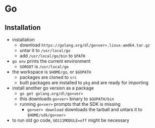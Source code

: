 Go
==

## Installation

- installation
  - download `https://golang.org/dl/go<ver>.linux-amd64.tar.gz`
  - untar it to `/usr/local/go`
  - add `/usr/local/go/bin` to `$PATH`
- `go env` prints the current environment
  - `GOROOT` is `/usr/local/go`
- the workspace is `$HOME/go`, or `$GOPATH`
  - packages are cloned to `src`
  - built packages are installed to `pkg` and are ready for importing
- install another go version as a package
  - `go get golang.org/dl/go<ver>`
  - this downloads `go<ver>` binary to `$GOPATH/bin`
  - running `go<ver>` prompts that the SDK is missing
    - `go<ver> download` downloads the tarball and untars it to
      `$HOME/sdk/go<ver>`
- to run old go code, `GO111MODULE=off` might be necessary
